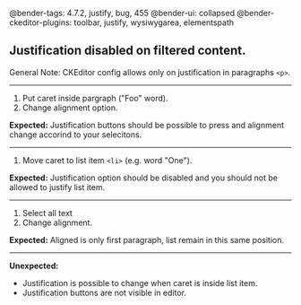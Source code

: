 @bender-tags: 4.7.2, justify, bug, 455
@bender-ui: collapsed
@bender-ckeditor-plugins: toolbar, justify, wysiwygarea, elementspath

## Justification disabled on filtered content.

General Note: CKEditor config allows only on justification in paragraphs `<p>`.

----
1. Put caret inside pargraph ("Foo" word).
1. Change alignment option.

**Expected:** Justification buttons should be possible to press and alignment change accorind to your selecitons.

----
1. Move caret to list item `<li>` (e.g. word "One").

**Expected:** Justification option should be disabled and you should not be allowed to justify list item.

----
1. Select all text
1. Change alignment.

**Expected:** Aligned is only first paragraph, list remain in this same position.

----
**Unexpected:**
* Justification is possible to change when caret is inside list item.
* Justification buttons are not visible in editor.
